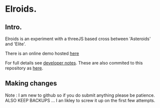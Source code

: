 # Elroids.
## Intro.
Elroids is an experiment with a threeJS based cross between 'Asteroids' and 'Elite'.

There is an online demo hosted [here](https://www.tricker.uk/Elroids/index-prod.html)

For full details see [developer notes](https://www.tricker.uk/Elroids/Manual/developer_notes.html). These are also commited to this repository as [here](Manual/developer_notes.html).

## Making changes
Note : I am new to github so if you do submit anything please be patience. ALSO KEEP BACKUPS ... I an likley to screw it up on the first few attempts.
